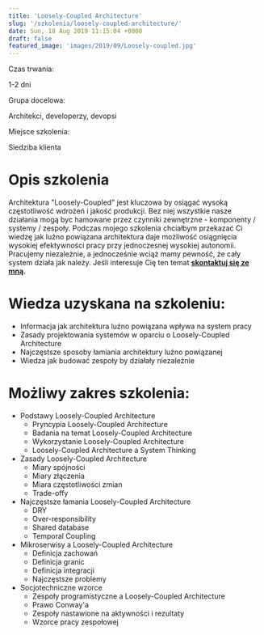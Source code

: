 ```yaml
---
title: 'Loosely-Coupled Architecture'
slug: '/szkolenia/loosely-coupled-architecture/'
date: Sun, 18 Aug 2019 11:15:04 +0000
draft: false
featured_image: 'images/2019/09/Loosely-coupled.jpg'
---
```


Czas trwania:

1-2 dni

Grupa docelowa:

Architekci, developerzy, devopsi

Miejsce szkolenia:

Siedziba klienta

Opis szkolenia
==============

Architektura "Loosely-Coupled" jest kluczowa by osiągać wysoką częstotliwość wdrożeń i jakość produkcji. Bez niej wszystkie nasze działania mogą byc hamowane przez czynniki zewnętrzne - komponenty / systemy / zespoły. Podczas mojego szkolenia chciałbym przekazać Ci wiedzę jak luźno powiązana architektura daje możliwość osiągnięcia wysokiej efektywności pracy przy jednoczesnej wysokiej autonomii. Pracujemy niezależnie, a jednocześnie wciąż mamy pewność, że cały system działa jak należy. Jeśli interesuje Cię ten temat **[skontaktuj się ze mną](/kontakt).**

Wiedza uzyskana na szkoleniu:
=============================

*   Informacja jak architektura luźno powiązana wpływa na system pracy
*   Zasady projektowania systemów w oparciu o Loosely-Coupled Architecture
*   Najczęstsze sposoby łamiania architektury luźno powiązanej
*   Wiedza jak budować zespoły by działały niezależnie

Możliwy zakres szkolenia:
=========================

*   Podstawy Loosely-Coupled Architecture
    *   Pryncypia Loosely-Coupled Architecture
    *   Badania na temat Loosely-Coupled Architecture
    *   Wykorzystanie Loosely-Coupled Architecture
    *   Loosely-Coupled Architecture a System Thinking
*   Zasady Loosely-Coupled Architecture
    *   Miary spójności
    *   Miary złączenia
    *   Miara częstotliwości zmian
    *   Trade-offy
*   Najczęstsze łamania Loosely-Coupled Architecture
    *   DRY
    *   Over-responsibility
    *   Shared database
    *   Temporal Coupling
*   Mikroserwisy a Loosely-Coupled Architecture
    *   Definicja zachowań
    *   Definicja granic
    *   Definicja integracji
    *   Najczęstsze problemy
*   Socjotechniczne wzorce
    *   Zespoły programistyczne a Loosely-Coupled Architecture
    *   Prawo Conway'a
    *   Zespoły nastawione na aktywności i rezultaty
    *   Wzorce pracy zespołowej